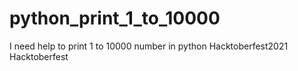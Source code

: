 # python_print_1_to_10000
I need help to print 1 to 10000 number in python Hacktoberfest2021 Hacktoberfest
